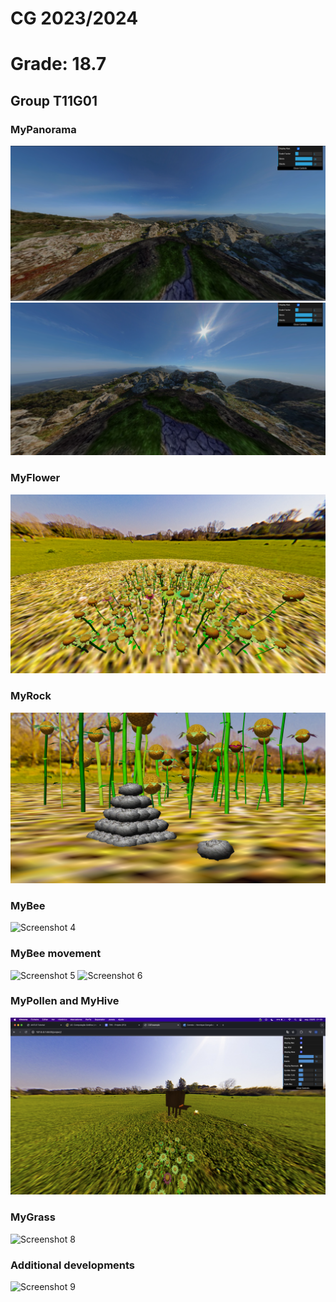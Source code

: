 # CG 2023/2024

# Grade: 18.7

## Group T11G01

### MyPanorama
![Screenshot 1](screenshots/proj-t11g01-1.png)
![Screenshot 2](screenshots/proj-t11g01-1(1).png)

### MyFlower
![Screenshot 4](screenshots/proj-t11g01-2.png)

### MyRock
![Screenshot 3](screenshots/proj-t11g01-3.png)

### MyBee
![Screenshot 4](screenshots/proj-t11g01-4.png)

### MyBee movement
![Screenshot 5](screenshots/proj-t11g01-5.png)
![Screenshot 6](screenshots/proj-t11g01-5(1).png)

### MyPollen and MyHive
![Screenshot 7](screenshots/proj-t11g01-6.png)

### MyGrass
![Screenshot 8](screenshots/proj-t11g01-7.png)

### Additional developments
![Screenshot 9](screenshots/proj-t11g01-8.png)

